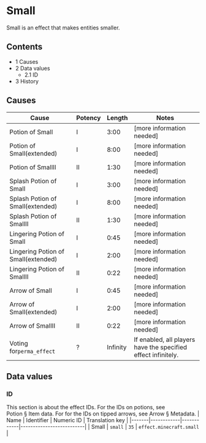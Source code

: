 # Small
Small is an effect that makes entities smaller.

## Contents
- 1 Causes
- 2 Data values
	- 2.1 ID
- 3 History

## Causes
| Cause                               | Potency | Length   | Notes                                                         |
|-------------------------------------|---------|----------|---------------------------------------------------------------|
| Potion of Small                     | I       | 3:00     | [more information needed]                                     |
| Potion of Small(extended)           | I       | 8:00     | [more information needed]                                     |
| Potion of SmallII                   | II      | 1:30     | [more information needed]                                     |
| Splash Potion of Small              | I       | 3:00     | [more information needed]                                     |
| Splash Potion of Small(extended)    | I       | 8:00     | [more information needed]                                     |
| Splash Potion of SmallII            | II      | 1:30     | [more information needed]                                     |
| Lingering Potion of Small           | I       | 0:45     | [more information needed]                                     |
| Lingering Potion of Small(extended) | I       | 2:00     | [more information needed]                                     |
| Lingering Potion of SmallII         | II      | 0:22     | [more information needed]                                     |
| Arrow of Small                      | I       | 0:45     | [more information needed]                                     |
| Arrow of Small(extended)            | I       | 2:00     | [more information needed]                                     |
| Arrow of SmallII                    | II      | 0:22     | [more information needed]                                     |
| Voting for`perma_effect`            | ?       | Infinity | If enabled, all players have the specified effect infinitely. |

## Data values
### ID
This section is about the effect IDs.  For the IDs on potions, see Potion § Item data.  For for the IDs on tipped arrows, see Arrow § Metadata.
| Name  | Identifier | Numeric ID | Translation key          |
|-------|------------|------------|--------------------------|
| Small | `small`    | `35`       | `effect.minecraft.small` |

